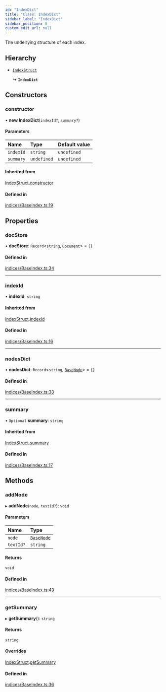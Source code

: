 ```yaml
---
id: "IndexDict"
title: "Class: IndexDict"
sidebar_label: "IndexDict"
sidebar_position: 0
custom_edit_url: null
---
```


The underlying structure of each index.

## Hierarchy

- [`IndexStruct`](IndexStruct.md)

  ↳ **`IndexDict`**

## Constructors

### constructor

• **new IndexDict**(`indexId?`, `summary?`)

#### Parameters

| Name | Type | Default value |
| :------ | :------ | :------ |
| `indexId` | `string` | `undefined` |
| `summary` | `undefined` | `undefined` |

#### Inherited from

[IndexStruct](IndexStruct.md).[constructor](IndexStruct.md#constructor)

#### Defined in

[indices/BaseIndex.ts:19](https://github.com/run-llama/LlamaIndexTS/blob/c65d671/packages/core/src/indices/BaseIndex.ts#L19)

## Properties

### docStore

• **docStore**: `Record`<`string`, [`Document`](Document.md)\> = `{}`

#### Defined in

[indices/BaseIndex.ts:34](https://github.com/run-llama/LlamaIndexTS/blob/c65d671/packages/core/src/indices/BaseIndex.ts#L34)

___

### indexId

• **indexId**: `string`

#### Inherited from

[IndexStruct](IndexStruct.md).[indexId](IndexStruct.md#indexid)

#### Defined in

[indices/BaseIndex.ts:16](https://github.com/run-llama/LlamaIndexTS/blob/c65d671/packages/core/src/indices/BaseIndex.ts#L16)

___

### nodesDict

• **nodesDict**: `Record`<`string`, [`BaseNode`](BaseNode.md)\> = `{}`

#### Defined in

[indices/BaseIndex.ts:33](https://github.com/run-llama/LlamaIndexTS/blob/c65d671/packages/core/src/indices/BaseIndex.ts#L33)

___

### summary

• `Optional` **summary**: `string`

#### Inherited from

[IndexStruct](IndexStruct.md).[summary](IndexStruct.md#summary)

#### Defined in

[indices/BaseIndex.ts:17](https://github.com/run-llama/LlamaIndexTS/blob/c65d671/packages/core/src/indices/BaseIndex.ts#L17)

## Methods

### addNode

▸ **addNode**(`node`, `textId?`): `void`

#### Parameters

| Name | Type |
| :------ | :------ |
| `node` | [`BaseNode`](BaseNode.md) |
| `textId?` | `string` |

#### Returns

`void`

#### Defined in

[indices/BaseIndex.ts:43](https://github.com/run-llama/LlamaIndexTS/blob/c65d671/packages/core/src/indices/BaseIndex.ts#L43)

___

### getSummary

▸ **getSummary**(): `string`

#### Returns

`string`

#### Overrides

[IndexStruct](IndexStruct.md).[getSummary](IndexStruct.md#getsummary)

#### Defined in

[indices/BaseIndex.ts:36](https://github.com/run-llama/LlamaIndexTS/blob/c65d671/packages/core/src/indices/BaseIndex.ts#L36)
